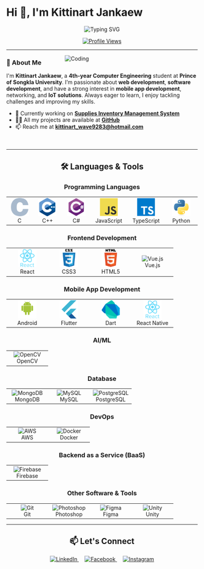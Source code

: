 # Hi 👋, I'm Kittinart Jankaew

<div align="center">

![Typing SVG](https://readme-typing-svg.demolab.com?font=Fira+Code&weight=600&size=22&pause=1000&color=00D9FF&center=true&vCenter=true&repeat=false&width=500&lines=Computer+Engineering+Student)

[![Profile Views](https://komarev.com/ghpvc/?username=kittinartgithub&color=blueviolet&style=flat-square)](https://github.com/kittinartgithub)

</div>

---

<img align="right" alt="Coding" width="350" src="https://raw.githubusercontent.com/abhisheknaiidu/abhisheknaiidu/master/code.gif">

### 🚀 About Me

I'm **Kittinart Jankaew**, a **4th-year Computer Engineering** student at **Prince of Songkla University**. I’m passionate about **web development**, **software development**, and have a strong interest in **mobile app development**, networking, and **IoT solutions**. Always eager to learn, I enjoy tackling challenges and improving my skills.

- 🔭 Currently working on **[Supplies Inventory Management System](https://github.com/ProjectDevTeams/Supplies-Inventory-Management-System)**
- 👨‍💻 All my projects are available at **[GitHub](https://github.com/kittinartgithub)**
- 📫 Reach me at **kittinart_wave9283@hotmail.com**

<br clear="right"/>

---

<h2 align="center">🛠️ Languages & Tools</h2>

<h3 align="center">Programming Languages</h3>
<div align="center">
  <table>
    <tr>
      <td align="center" width="96">
        <img src="https://raw.githubusercontent.com/devicons/devicon/master/icons/c/c-original.svg" width="48" height="48" alt="C" />
        <br>C
      </td>
      <td align="center" width="96">
        <img src="https://raw.githubusercontent.com/devicons/devicon/master/icons/cplusplus/cplusplus-original.svg" width="48" height="48" alt="C++" />
        <br>C++
      </td>
      <td align="center" width="96">
        <img src="https://raw.githubusercontent.com/devicons/devicon/master/icons/csharp/csharp-original.svg" width="48" height="48" alt="C#" />
        <br>C#
      </td>
      <td align="center" width="96">
        <img src="https://raw.githubusercontent.com/devicons/devicon/master/icons/javascript/javascript-original.svg" width="48" height="48" alt="JavaScript" />
        <br>JavaScript
      </td>
      <td align="center" width="96">
        <img src="https://raw.githubusercontent.com/devicons/devicon/master/icons/typescript/typescript-original.svg" width="48" height="48" alt="TypeScript" />
        <br>TypeScript
      </td>
      <td align="center" width="96">
        <img src="https://raw.githubusercontent.com/devicons/devicon/master/icons/python/python-original.svg" width="48" height="48" alt="Python" />
        <br>Python
      </td>
    </tr>
  </table>
</div>

<h3 align="center">Frontend Development</h3>
<div align="center">
  <table>
    <tr>
      <td align="center" width="96">
        <img src="https://raw.githubusercontent.com/devicons/devicon/master/icons/react/react-original-wordmark.svg" width="48" height="48" alt="React" />
        <br>React
      </td>
      <td align="center" width="96">
        <img src="https://raw.githubusercontent.com/devicons/devicon/master/icons/css3/css3-original-wordmark.svg" width="48" height="48" alt="CSS3" />
        <br>CSS3
      </td>
      <td align="center" width="96">
        <img src="https://raw.githubusercontent.com/devicons/devicon/master/icons/html5/html5-original-wordmark.svg" width="48" height="48" alt="HTML5" />
        <br>HTML5
      </td>
      <td align="center" width="96">
        <img src="https://raw.githubusercontent.com/devicons/devicon/master/icons/vue/vue-original-wordmark.svg" width="48" height="48" alt="Vue.js" />
        <br>Vue.js
      </td>
    </tr>
  </table>
</div>

<h3 align="center">Mobile App Development</h3>
<div align="center">
  <table>
    <tr>
      <td align="center" width="96">
        <img src="https://raw.githubusercontent.com/devicons/devicon/master/icons/android/android-original-wordmark.svg" width="48" height="48" alt="Android" />
        <br>Android
      </td>
      <td align="center" width="96">
        <img src="https://raw.githubusercontent.com/devicons/devicon/master/icons/flutter/flutter-original.svg" width="48" height="48" alt="Flutter" />
        <br>Flutter
      </td>
      <td align="center" width="96">
        <img src="https://raw.githubusercontent.com/devicons/devicon/master/icons/dart/dart-original.svg" width="48" height="48" alt="Dart" />
        <br>Dart
      </td>
      <td align="center" width="96">
        <img src="https://raw.githubusercontent.com/devicons/devicon/master/icons/react/react-original-wordmark.svg" width="48" height="48" alt="React Native" />
        <br>React Native
      </td>
    </tr>
  </table>
</div>



<h3 align="center">AI/ML</h3>
<div align="center">
  <table>
    <tr>
      <td align="center" width="96">
        <img src="https://skillicons.dev/icons?i=opencv" width="48" height="48" alt="OpenCV" />
        <br>OpenCV
      </td>
    </tr>
  </table>
</div>

<h3 align="center">Database</h3>
<div align="center">
  <table>
    <tr>
      <td align="center" width="96">
        <img src="https://skillicons.dev/icons?i=mongodb" width="48" height="48" alt="MongoDB" />
        <br>MongoDB
      </td>
      <td align="center" width="96">
        <img src="https://skillicons.dev/icons?i=mysql" width="48" height="48" alt="MySQL" />
        <br>MySQL
      </td>
      <td align="center" width="96">
        <img src="https://skillicons.dev/icons?i=postgresql" width="48" height="48" alt="PostgreSQL" />
        <br>PostgreSQL
      </td>
    </tr>
  </table>
</div>

<h3 align="center">DevOps</h3>
<div align="center">
  <table>
    <tr>
      <td align="center" width="96">
        <img src="https://skillicons.dev/icons?i=aws" width="48" height="48" alt="AWS" />
        <br>AWS
      </td>
      <td align="center" width="96">
        <img src="https://skillicons.dev/icons?i=docker" width="48" height="48" alt="Docker" />
        <br>Docker
      </td>
    </tr>
  </table>
</div>

<h3 align="center">Backend as a Service (BaaS)</h3>
<div align="center">
  <table>
    <tr>
      <td align="center" width="96">
        <img src="https://skillicons.dev/icons?i=firebase" width="48" height="48" alt="Firebase" />
        <br>Firebase
      </td>
    </tr>
  </table>
</div>

<h3 align="center">Other Software & Tools</h3>
<div align="center">
  <table>
    <tr>
      <td align="center" width="96">
        <img src="https://skillicons.dev/icons?i=git" width="48" height="48" alt="Git" />
        <br>Git
      </td>
      <td align="center" width="96">
        <img src="https://skillicons.dev/icons?i=photoshop" width="48" height="48" alt="Photoshop" />
        <br>Photoshop
      </td>
      <td align="center" width="96">
        <img src="https://skillicons.dev/icons?i=figma" width="48" height="48" alt="Figma" />
        <br>Figma
      </td>
      <td align="center" width="96">
        <img src="https://skillicons.dev/icons?i=unity" width="48" height="48" alt="Unity" />
        <br>Unity
      </td>
    </tr>
  </table>
</div>

---

<h2 align="center">📫 Let's Connect</h2>

<div align="center">
  <a href="https://www.linkedin.com/in/kittinart-j101">
    <img src="https://img.shields.io/badge/-LinkedIn-0077B5?style=for-the-badge&logo=linkedin&logoColor=white&logoWidth=20" alt="LinkedIn"/>
  </a>
  &nbsp;&nbsp;&nbsp;
  <a href="https://www.facebook.com/kittinart.kttn.wave/">
    <img src="https://img.shields.io/badge/-Facebook-1877F2?style=for-the-badge&logo=facebook&logoColor=white&logoWidth=20" alt="Facebook"/>
  </a>
  &nbsp;&nbsp;&nbsp;
  <a href="https://www.instagram.com/wavesplash.k/">
    <img src="https://img.shields.io/badge/-Instagram-E4405F?style=for-the-badge&logo=instagram&logoColor=white&logoWidth=20" alt="Instagram"/>
  </a>
</div>
